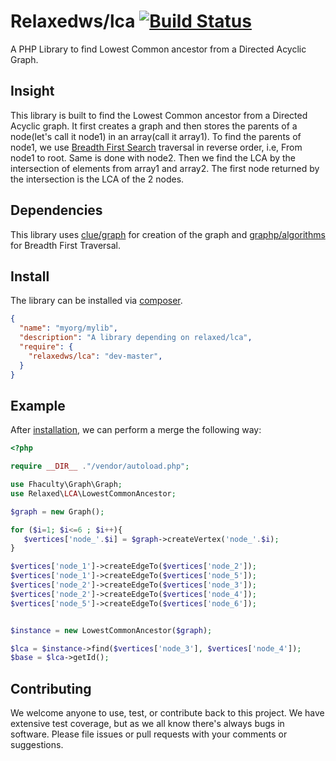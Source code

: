 # Relaxedws/lca [![Build Status](https://travis-ci.org/relaxedws/lca.svg?branch=master)](https://travis-ci.org/relaxedws/lca)

A PHP Library to find Lowest Common ancestor from a Directed Acyclic Graph.

## Insight

This library is built to find the Lowest Common ancestor from a Directed Acyclic graph. It first creates a graph and then stores the parents of
a node(let's call it node1) in an array(call it array1). To find the parents of node1, we use [Breadth First Search](https://en.wikipedia.org/wiki/Breadth-first_search) traversal in reverse order,
i.e, From node1 to root. Same is done with node2. Then we find the LCA by the intersection of elements from array1 and array2. The first node returned
by the intersection is the LCA of the 2 nodes.

## Dependencies

This library uses [clue/graph](https://github.com/clue/graph) for creation of the graph and [graphp/algorithms](https://github.com/graphp/algorithms)
for Breadth First Traversal.

## Install

The library can be installed via [composer](http://getcomposer.org).

````JSON
{
  "name": "myorg/mylib",
  "description": "A library depending on relaxed/lca",
  "require": {
    "relaxedws/lca": "dev-master",
  }
}
````

## Example

After [installation](#install), we can perform a merge the following way:

````php
<?php

require __DIR__ ."/vendor/autoload.php";

use Fhaculty\Graph\Graph;
use Relaxed\LCA\LowestCommonAncestor;

$graph = new Graph();

for ($i=1; $i<=6 ; $i++){
   $vertices['node_'.$i] = $graph->createVertex('node_'.$i);
}

$vertices['node_1']->createEdgeTo($vertices['node_2']);
$vertices['node_1']->createEdgeTo($vertices['node_5']);
$vertices['node_2']->createEdgeTo($vertices['node_3']);
$vertices['node_2']->createEdgeTo($vertices['node_4']);
$vertices['node_5']->createEdgeTo($vertices['node_6']);


$instance = new LowestCommonAncestor($graph);

$lca = $instance->find($vertices['node_3'], $vertices['node_4']);
$base = $lca->getId();
````

## Contributing

We welcome anyone to use, test, or contribute back to this project.
We have extensive test coverage, but as we all know there's always bugs in software.
Please file issues or pull requests with your comments or suggestions.